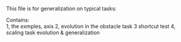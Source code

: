 This file is for generalization on typical tasks: 

Contains:  
1,  the exmples, axis 
2,  evolution in the obstacle task 
3   shortcut test
4,  scaling task  evolution & generalization 
